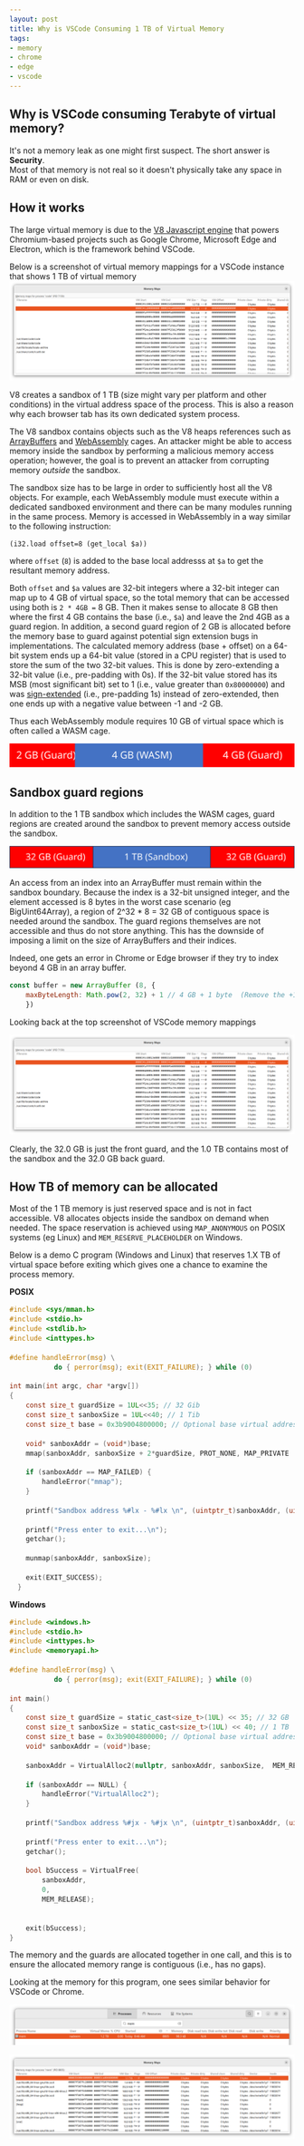 ```yaml
---
layout: post
title: Why is VSCode Consuming 1 TB of Virtual Memory
tags:
- memory
- chrome
- edge
- vscode
---
```


<span style="display: none;" class="excerpt">This post explains why Chrome and VSCode consume Terabyte of virtual memory.</span>

## Why is VSCode consuming Terabyte of virtual memory?

It's not a memory leak as one might first suspect.
The short answer is **Security**.  
Most of that memory is not real so it doesn't physically take any space in RAM or even on disk.


## How it works
The large virtual memory is due to the [V8 Javascript engine](https://en.wikipedia.org/wiki/V8_JavaScript_engine) that powers Chromium-based projects such as Google Chrome, Microsoft Edge and Electron, which is the framework behind VSCode.

Below is a screenshot of virtual memory mappings for a VSCode instance that shows 1 TB of virtual memory
![](/images/posts/archived/v8-code-maps.png)


V8 creates a sandbox of 1 TB (size might vary per platform and other conditions) in the virtual address space of the process. 
This is also a reason why each browser tab has its own dedicated system process.

The V8 sandbox contains objects such as the V8 heaps references such as [ArrayBuffers](https://developer.mozilla.org/en-US/docs/Web/JavaScript/Reference/Global_Objects/ArrayBuffer) and [WebAssembly](https://developer.mozilla.org/en-US/docs/WebAssembly) cages.
An attacker might be able to access memory inside the sandbox by performing a malicious memory access operation; however, the goal is to prevent an attacker from corrupting memory *outside* the sandbox.

The sandbox size has to be large in order to sufficiently host all the V8 objects. 
For example, each WebAssembly module must execute within a dedicated sandboxed environment and there can be many modules running in the same process.
Memory is accessed in WebAssembly in a way similar to the following instruction:

```
(i32.load offset=8 (get_local $a))
```

where `offset` (`8`) is added to the base local addresss at `$a` to get the resultant memory address. 

Both `offset` and `$a` values are 32-bit integers where a 32-bit integer can map up to 4 GB of virtual space, 
so the total memory that can be accessed using both is `2 * 4GB =` 8 GB.
Then it makes sense to allocate 8 GB then where the first 4 GB contains the base (i.e., `$a`) and leave the 2nd 4GB as a guard region.
In addition, a second guard region of 2 GB is allocated before the memory base to guard against potential sign extension bugs in implementations.
The calculated memory address (base + offset) on a 64-bit system ends up a 64-bit value (stored in a CPU register) that is used to store the sum of the two 32-bit values. 
This is done by zero-extending a 32-bit value (i.e., pre-padding with 0s). 
If the 32-bit value stored has its MSB (most significant bit) set to 1 (i.e., value greater than `0x80000000`) and was [sign-extended](https://en.wikipedia.org/wiki/Sign_extension) (i.e., pre-padding 1s) instead of zero-extended, then one ends up with a negative value between -1 and -2 GB. 

Thus each WebAssembly module requires 10 GB of virtual space which is often called a WASM cage.

![](/images/posts/archived/v8-wasm-cage.svg)

## Sandbox guard regions
In addition to the 1 TB sandbox which includes the WASM cages, guard regions are created around the sandbox to prevent memory access outside the sandbox.

![](/images/posts/archived/v8-sandbox.svg)

An access from an index into an ArrayBuffer must remain within the sandbox boundary. 
Because the index is a 32-bit unsigned integer, and the element accessed is 8 bytes in the worst case scenario (eg BigUint64Array), 
a region of 2^32 * 8 = 32 GB of contiguous space is needed around the sandbox. 
The guard regions themselves are not accessible and thus do not store anything.
This has the downside of imposing a limit on the size of ArrayBuffers and their indices.

Indeed, one gets an error in Chrome or Edge browser if they try to index beyond 4 GB in an array buffer.

```js
const buffer = new ArrayBuffer (8, {
    maxByteLength: Math.pow(2, 32) + 1 // 4 GB + 1 byte  (Remove the +1 to get rid of the error)
    })
```

Looking back at the top screenshot of VSCode memory mappings

![](/images/posts/archived/v8-code-maps.png)

Clearly, the 32.0 GB is just the front guard, and the 1.0 TB contains most of the sandbox and the 32.0 GB back guard.

## How TB of memory can be allocated

Most of the 1 TB memory is just reserved space and is not in fact accessible.
V8 allocates objects inside the sandbox on demand when needed. 
The space reservation is achieved using `MAP_ANONYMOUS` on POSIX systems (eg Linux) and `MEM_RESERVE_PLACEHOLDER` on Windows.

Below is a demo C program (Windows and Linux) that reserves 1.X TB of virtual space before exiting which gives one a chance to examine the process memory.

**POSIX**

```c
#include <sys/mman.h>
#include <stdio.h>
#include <stdlib.h>
#include <inttypes.h>

#define handleError(msg) \
           do { perror(msg); exit(EXIT_FAILURE); } while (0)

int main(int argc, char *argv[])
{
    const size_t guardSize = 1UL<<35; // 32 Gib
    const size_t sanboxSize = 1UL<<40; // 1 Tib     
    const size_t base = 0x3b9004800000; // Optional base virtual address.

    void* sanboxAddr = (void*)base;    
    mmap(sanboxAddr, sanboxSize + 2*guardSize, PROT_NONE, MAP_PRIVATE | MAP_ANONYMOUS | MAP_NORESERVE, -1, 0);
    
    if (sanboxAddr == MAP_FAILED) {
        handleError("mmap");
    }

    printf("Sandbox address %#lx - %#lx \n", (uintptr_t)sanboxAddr, (uintptr_t)sanboxAddr+sanboxSize);

    printf("Press enter to exit...\n");
    getchar();

    munmap(sanboxAddr, sanboxSize);

    exit(EXIT_SUCCESS);
  }
```

**Windows**

```c
#include <windows.h>
#include <stdio.h>
#include <inttypes.h>
#include <memoryapi.h>

#define handleError(msg) \
           do { perror(msg); exit(EXIT_FAILURE); } while (0)

int main()
{
    const size_t guardSize = static_cast<size_t>(1UL) << 35; // 32 GB
    const size_t sanboxSize = static_cast<size_t>(1UL) << 40; // 1 TB     
    const size_t base = 0x3b9004800000; // Optional base virtual address
    void* sanboxAddr = (void*)base;
    
    sanboxAddr = VirtualAlloc2(nullptr, sanboxAddr, sanboxSize,  MEM_RESERVE | MEM_RESERVE_PLACEHOLDER, PAGE_NOACCESS, nullptr, 0);
    
    if (sanboxAddr == NULL) {
        handleError("VirtualAlloc2");
    }

    printf("Sandbox address %#jx - %#jx \n", (uintptr_t)sanboxAddr, (uintptr_t)sanboxAddr + sanboxSize);

    printf("Press enter to exit...\n");
    getchar();

    bool bSuccess = VirtualFree(
        sanboxAddr,   
        0,             
        MEM_RELEASE);


    exit(bSuccess);
}
```

The memory and the guards are allocated together in one call, and this is to ensure the allocated memory range is contiguous (i.e., has no gaps).

Looking at the memory for this program, one sees similar behavior for VSCode or Chrome. 

![](/images/posts/archived/v8-mem-monitor.png)

![](/images/posts/archived/v8-mem-mappings.png)


